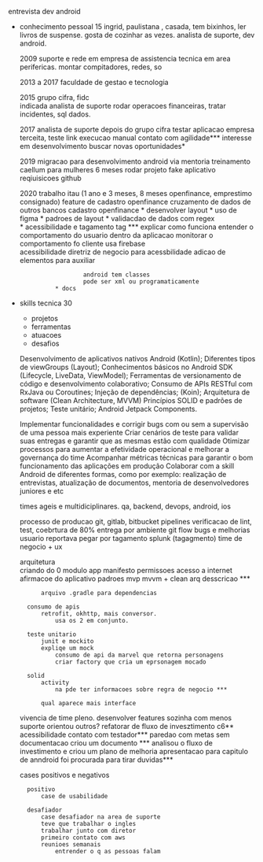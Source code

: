 
entrevista dev android

- conhecimento pessoal 15
    ingrid, paulistana , casada, tem bixinhos, ler livros de suspense.
    gosta de cozinhar as vezes.
    analista de suporte, dev android.        

    2009 suporte e rede em empresa de assistencia tecnica em area perifericas.
        montar compitadores, redes, so

    2013 a 2017 faculdade de gestao e tecnologia

    2015 grupo cifra, fidc            
        indicada
        analista de suporte
        rodar operacoes financeiras, tratar incidentes, sql dados.

    2017
        analista de suporte
        depois do grupo cifra
        testar aplicacao
            empresa terceita, teste link
            execucao manual
            contato com agilidade***
            interesse em desenvolvimento
            buscar novas oportunidades*

    2019
        migracao para desenvolvimento android
        via mentoria
        treinamento caellum para mulheres 6 meses
        rodar projeto fake
        aplicativo reqiuisicoes github
        
    2020
        trabalho itau (1 ano e 3 meses, 8 meses openfinance, emprestimo consignado)
            feature de cadastro openfinance
                cruzamento de dados de outros bancos
                cadastro openfinance
                * desenvolver layout
                    * uso de figma
                    * padroes de layout
                * validacdao de dados com regex                  
                * acessibilidade e tagamento
                    tag *** explicar como funciona
                        entender o comportamento do usuario dentro da aplicacao
                        monitorar o comportamento fo cliente
                        usa firebase                        
                    acessibilidade
                        diretriz de negocio para acessbilidade
                        adicao de elementos para auxiliar

                        android tem classes
                        pode ser xml ou programaticamente
                * docs
        


- skills tecnica 30
    - projetos
    - ferramentas
    - atuacoes
    - desafios

    Desenvolvimento de aplicativos nativos Android (Kotlin);
    Diferentes tipos de viewGroups (Layout);
    Conhecimentos básicos no Android SDK (Lifecycle, LiveData, ViewModel);
    Ferramentas de versionamento de código e desenvolvimento colaborativo;
    Consumo de APIs RESTful com RxJava ou Coroutines;
    Injeção de dependências; (Koin);
    Arquitetura de software (Clean Architecture, MVVM)
    Princípios SOLID e padrões de projetos;
    Teste unitário;
    Android Jetpack Components.

    Implementar funcionalidades e corrigir bugs com ou sem a supervisão de uma pessoa mais experiente
    Criar cenários de teste para validar suas entregas e garantir que as mesmas estão com qualidade
    Otimizar processos para aumentar a efetividade operacional e melhorar a governança do time
    Acompanhar métricas técnicas para garantir o bom funcionamento das aplicações em produção
    Colaborar com a skill Android de diferentes formas, como por exemplo: realização de entrevistas, atualização de documentos, mentoria de desenvolvedores juniores e etc

    times ageis e multidiciplinares.
        qa, backend, devops, android, ios

    processo de producao
        git, gitlab, bitbucket
        pipelines
            verificacao de lint, test, coebrtura de 80%
            entrega por ambiente
            git flow
        bugs e melhorias
            usuario reportava
            pegar por tagamento
            splunk (tagagmento)
                time de negocio + ux

    arquitetura                
        criando do 0
            modulo app
                manifesto
                    permissoes
                        acesso a internet
                        afirmacoe do aplicativo
            padroes
                mvp
                mvvm + clean arq
                    desscricao *** 

            arquivo .gradle para dependencias

        consumo de apis
            retrofit, okhttp, mais conversor.
                usa os 2 em conjunto.
        
        teste unitario
            junit e mockito
            expliqe um mock
                consumo de api da marvel que retorna personagens
                criar factory que cria um eprsonagem mocado

        solid
            activity
                na pde ter informacoes sobre regra de negocio ***                
            
            qual aparece mais interface

    vivencia de time pleno.
        desenvolver features sozinha
        com menos suporte
        orientou outros?
            refatorar de fluxo de invesztimento c6**
                acessibilidade
                    contato com testador***
            paredao com metas
                sem documentacao
                criou um documento ***
                analisou o fluxo de investimento e criou um plano de melhoria
                apresentacao para capitulo de anndroid
                    foi procurada para tirar duvidas***
    
    cases positivos e negativos        

        positivo
            case de usabilidade

        desafiador
            case desafiador na area de suporte
            teve que trabalhar o ingles
            trabalhar junto com diretor
            primeiro contato com aws
            reunioes semanais
                entrender o q as pessoas falam




            



